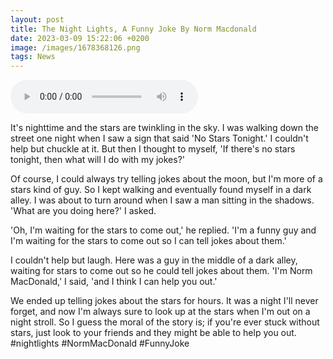 ```yaml
--- 
layout: post 
title: The Night Lights, A Funny Joke By Norm Macdonald
date: 2023-03-09 15:22:06 +0200 
image: /images/1678368126.png
tags: News 
--- 
```


<audio controls>
        <source src="/audios/1678368126.mp3" type="audio/mpeg">
        Your browser does not support the audio element.
      </audio>

It's nighttime and the stars are twinkling in the sky. I was walking down the street one night when I saw a sign that said 'No Stars Tonight.' I couldn't help but chuckle at it. But then I thought to myself, 'If there's no stars tonight, then what will I do with my jokes?'

Of course, I could always try telling jokes about the moon, but I'm more of a stars kind of guy. So I kept walking and eventually found myself in a dark alley. I was about to turn around when I saw a man sitting in the shadows. 'What are you doing here?' I asked.

'Oh, I'm waiting for the stars to come out,' he replied. 'I'm a funny guy and I'm waiting for the stars to come out so I can tell jokes about them.'

I couldn't help but laugh. Here was a guy in the middle of a dark alley, waiting for stars to come out so he could tell jokes about them. 'I'm Norm MacDonald,' I said, 'and I think I can help you out.'

We ended up telling jokes about the stars for hours. It was a night I'll never forget, and now I'm always sure to look up at the stars when I'm out on a night stroll. So I guess the moral of the story is; if you're ever stuck without stars, just look to your friends and they might be able to help you out. #nightlights #NormMacDonald #FunnyJoke
